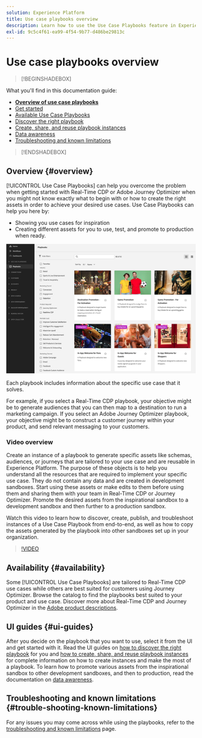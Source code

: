 ```yaml
---
solution: Experience Platform
title: Use case playbooks overview
description: Learn how to use the Use Case Playbooks feature in Experience Platform to get started with various marketing use cases
exl-id: 9c5c4f61-ea99-4f54-9b77-d486be29813c
---
```

# Use case playbooks overview

>[!BEGINSHADEBOX]

What you'll find in this documentation guide:

* **[Overview of use case playbooks](#overview)**
* [Get started](/help/use-case-playbooks/playbooks/get-started.md)
* [Available Use Case Playbooks](/help/use-case-playbooks/playbooks/playbooks-list.md)
* [Discover the right playbook](/help/use-case-playbooks/playbooks/discover.md)
* [Create, share, and reuse playbook instances](/help/use-case-playbooks/playbooks/create-share-reuse.md)
* [Data awareness](/help/use-case-playbooks/playbooks/data-awareness.md)
* [Troubleshooting and known limitations](troubleshooting.md)

>[!ENDSHADEBOX]

## Overview {#overview}

[!UICONTROL Use Case Playbooks] can help you overcome the problem when getting started with Real-Time CDP or Adobe Journey Optimizer when you might not know exactly what to begin with or how to create the right assets in order to achieve your desired use cases. Use Case Playbooks can help you here by:

* Showing you use cases for inspiration
* Creating different assets for you to use, test, and promote to production when ready.

![View of all playbooks](/help/use-case-playbooks/assets/playbooks/overview/playbooks-landing-page.png)

Each playbook includes information about the specific use case that it solves. 

For example, if you select a Real-Time CDP playbook, your objective might be to generate audiences that you can then map to a destination to run a marketing campaign. If you select an Adobe Journey Optimizer playbook, your objective might be to construct a customer journey within your product, and send relevant messaging to your customers.

### Video overview 

Create an instance of a playbook to generate specific assets like schemas, audiences, or journeys that are tailored to your use case and are reusable in Experience Platform. The purpose of these objects is to help you understand all the resources that are required to implement your specific use case. They do not contain any data and are created in development sandboxes. Start using these assets or make edits to them before using them and sharing them with your team in Real-Time CDP or Journey Optimizer. Promote the desired assets from the inspirational sandbox to a development sandbox and then further to a production sandbox.

Watch this video to learn how to discover, create, publish, and troubleshoot instances of a Use Case Playbook from end-to-end, as well as how to copy the assets generated by the playbook into other sandboxes set up in your organization.

>[!VIDEO](https://video.tv.adobe.com/v/3427058/?learn=on)

## Availability {#availability}

Some [!UICONTROL Use Case Playbooks] are tailored to Real-Time CDP use cases while others are best suited for customers using Journey Optimizer. Browse the catalog to find the playbooks best suited to your product and use case. Discover more about Real-Time CDP and Journey Optimizer in the [Adobe product descriptions](https://helpx.adobe.com/legal/product-descriptions.html).

## UI guides {#ui-guides}

After you decide on the playbook that you want to use, select it from the UI and get started with it. Read the UI guides on [how to discover the right playbook](/help/use-case-playbooks/playbooks/discover.md) for you and [how to create, share, and reuse playbook instances](/help/use-case-playbooks/playbooks/create-share-reuse.md) for complete information on how to create instances and make the most of a playbook. To learn how to promote various assets from the inspirational sandbox to other development sandboxes, and then to production, read the documentation on [data awareness](/help/use-case-playbooks/playbooks/data-awareness.md).

## Troubleshooting and known limitations {#trouble-shooting-known-limitations}

For any issues you may come across while using the playbooks, refer to the [troubleshooting and known limitations](/help/use-case-playbooks/playbooks/troubleshooting.md) page.
